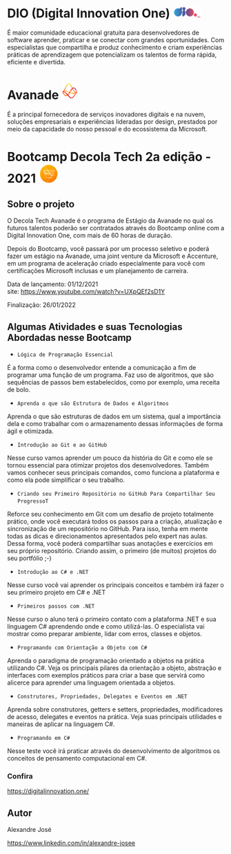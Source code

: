 # DIO (Digital Innovation One) <img src="https://raw.githubusercontent.com/alexandrejoao/Bootcamp-Avanade/13e389c9c627249ffeb9fbd0982cfb07f4188599/src/logoDio.svg" width="65px">

É maior comunidade educacional gratuita para desenvolvedores de software aprender, praticar e se conectar com grandes oportunidades. Com especialistas que compartilha e produz conhecimento e criam experiências práticas de aprendizagem que potencializam os talentos de forma rápida, eficiente e divertida.  

#

# Avanade  <img src="https://github.com/alexandrejoao/Bootcamp-Avanade/blob/main/src/logoAvanade2.png?raw=true" width="40px">



É a principal fornecedora de serviços inovadores digitais e na nuvem, soluções empresariais e experiências lideradas por design, prestados por meio da capacidade do nosso pessoal e do ecossistema da Microsoft.

#

# Bootcamp Decola Tech 2a edição - 2021     <img src="https://github.com/alexandrejoao/Bootcamp-Avanade/blob/main/src/logoAvanade.png" width="45px">

## Sobre o projeto
O Decola Tech Avanade é o programa de Estágio da Avanade no qual os futuros talentos poderão ser contratados através do Bootcamp online com a Digital Innovation One, com mais de 60 horas de duração. 

Depois do Bootcamp, você passará por um processo seletivo e poderá fazer um estágio na Avanade, uma joint venture da Microsoft e Accenture, em um programa de aceleração criado especialmente para você com certificações Microsoft inclusas e um planejamento de carreira.

Data de lançamento: 01/12/2021                
site: https://www.youtube.com/watch?v=UXpQEf2sD1Y

Finalização: 26/01/2022

## Algumas Atividades e suas Tecnologias Abordadas nesse Bootcamp

* `Lógica de Programação Essencial`

É a forma como o desenvolvedor entende a comunicação a fim de programar uma função de um programa. Faz uso de algoritmos, que são sequências de passos bem estabelecidos, como por exemplo, uma receita de bolo.

* `Aprenda o que são Estrutura de Dados e Algoritmos`

Aprenda o que são estruturas de dados em um sistema, qual a importância dela e como trabalhar com o armazenamento dessas informações de forma ágil e otimizada.

* `Introdução ao Git e ao GitHub`

Nesse curso vamos aprender um pouco da história do Git e como ele se tornou essencial para otimizar projetos dos desenvolvedores. Também vamos conhecer seus principais comandos, como funciona a plataforma e como ela pode simplificar o seu trabalho.

* `Criando seu Primeiro Repositório no GitHub Para Compartilhar Seu ProgressoT`

Reforce seu conhecimento em Git com um desafio de projeto totalmente prático, onde você executará todos os passos para a criação, atualização e sincronização de um repositório no GitHub. Para isso, tenha em mente todas as dicas e direcionamentos apresentados pelo expert nas aulas. Dessa forma, você poderá compartilhar suas anotações e exercícios em seu próprio repositório. Criando assim, o primeiro (de muitos) projetos do seu portfólio ;-)

* `Introdução ao C# e .NET`

Nesse curso você vai aprender os principais conceitos e também irá fazer o seu primeiro projeto em C# e .NET

* `Primeiros passos com .NET`

Nesse curso o aluno terá o primeiro contato com a plataforma .NET e sua linguagem C# aprendendo onde e como utilizá-las. O especialista vai mostrar como preparar ambiente, lidar com erros, classes e objetos.

* `Programando com Orientação a Objeto com C#`

Aprenda o paradigma de programação orientado a objetos na prática utilizando C#. Veja os principais pilares da orientação a objeto, abstração e interfaces com exemplos práticos para criar a base que servirá como alicerce para aprender uma linguagem orientada a objetos.

* `Construtores, Propriedades, Delegates e Eventos em .NET`

Aprenda sobre construtores, getters e setters, propriedades, modificadores de acesso, delegates e eventos na prática. Veja suas principais utilidades e maneiras de aplicar na linguagem C#.

* `Programando em C#`

Nesse teste você irá praticar através do desenvolvimento de algoritmos os conceitos de pensamento computacional em C#.

### Confira
https://digitalinnovation.one/


## Autor

Alexandre José

https://www.linkedin.com/in/alexandre-josee


